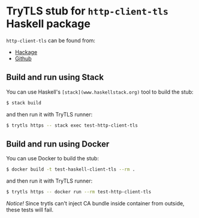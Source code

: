# TryTLS stub for `http-client-tls` Haskell package

`http-client-tls` can be found from:

 * [Hackage](https://hackage.haskell.org/package/http-client-tls)
 * [Github](https://github.com/snoyberg/http-client)

## Build and run using Stack

You can use Haskell's `[stack](www.haskellstack.org)` tool to build the stub:

```sh
$ stack build
```

and then run it with TryTLS runner:

```sh
$ trytls https -- stack exec test-http-client-tls
```


## Build and run using Docker

You can use Docker to build the stub:

```sh
$ docker build -t test-haskell-client-tls --rm .
```

and then run it with TryTLS runner:

```sh
$ trytls https -- docker run --rm test-http-client-tls
```

*Notice!* Since trytls can't inject CA bundle inside container from
outside, these tests will fail.
